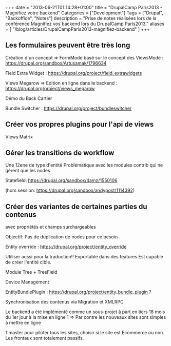 +++
date = "2013-06-21T01:14:28+01:00"
title = "DrupalCamp Paris2013 - Magnifiez votre backend"
Categories = ["Development"]
Tags = ["Drupal", "Backoffice", "Notes"]
description = "Prise de notes réalisées lors de la conférence Magnifiez vos backend lors du DrupalCamp Paris2013."
aliases = [
  "/blog/articles/DrupalCampParis2013-magnifiez-backend"
]
+++

## Les formulaires peuvent être très long

Création d'un concept => FormMode basé sur le concept des ViewsMode : https://drupal.org/sandbox/Artusamak/1796634

Field Extra Widget : https://drupal.org/project/field_extrawidgets

Views Megarow => Edition en ligne dans le backend : https://drupal.org/project/views_megarow

Démo du Back Cartier

Bundle Switcher : https://drupal.org/project/bundleswitcher


## Créer vos propres plugins pour l'api de views
Views Matrix

## Gérer les transitions de workflow
Une 12ene de type d'entité
Problématique avec les modules contrib qui ne gèrent que les nodes

Statefield: https://drupal.org/sandbox/damz/1550106

(hors session: https://drupal.org/sandbox/andypost/1114392)

## Créer des variantes de certaines parties du contenus
avec propriétés et champs surchargeables

Objectif: Pas de duplication de nodes pour ce besoin

Entity override : https://drupal.org/project/entity_override

Utiliser aussi pour la traduction!!
Exportable dans des features
Est capable de créer l'entité cible.

Module Tree + TreeField

Device Management

EntityBundlePlugin : https://drupal.org/project/entity_bundle_plugin ?

Synchronisation des contenus via Migration et XMLRPC



Le backend a été implémenté comme un sous-projet à part en tiers
18 mois du 1er jour à la mise en ligne 1 => Par contre les nouveaux sites sont simples à mettre en ligne

1 master pour piloter tous les sites, choisir si le site est Ecommerce ou non.
Les frontaux sont totalement passifs.
